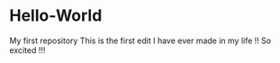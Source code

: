 # Hello-World
My first repository
This is the first edit I have ever made in my life !! So excited !!!
